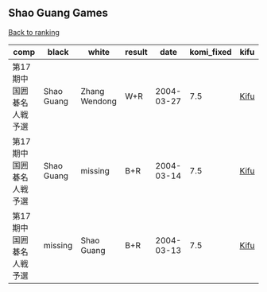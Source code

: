 ## Shao Guang Games

[Back to ranking](index.md)




| **comp** | **black** | **white** | **result** | **date** | **komi_fixed** | **kifu** | 
| --- | --- | --- | --- | --- | --- | --- |
| 第17期中国囲碁名人戦予選 | Shao Guang | Zhang Wendong | W+R | 2004-03-27 | 7.5 | [Kifu](https://kifudepot.net/kifucontents.php?id=FkUQCT0GQYGwfR4o5pkw4g%3D%3D) | 
| 第17期中国囲碁名人戦予選 | Shao Guang | missing | B+R | 2004-03-14 | 7.5 | [Kifu](https://kifudepot.net/kifucontents.php?id=D8WxGa8coUZyz1IoZF54jQ%3D%3D) | 
| 第17期中国囲碁名人戦予選 | missing | Shao Guang | B+R | 2004-03-13 | 7.5 | [Kifu](https://kifudepot.net/kifucontents.php?id=rzbnC32emY9RJrvX7pxjtQ%3D%3D) |




